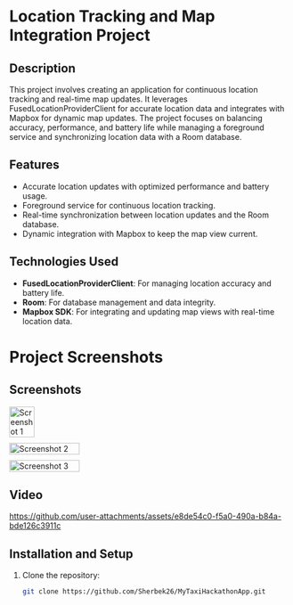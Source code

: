 # Location Tracking and Map Integration Project

## Description
This project involves creating an application for continuous location tracking and real-time map updates. It leverages FusedLocationProviderClient for accurate location data and integrates with Mapbox for dynamic map updates. The project focuses on balancing accuracy, performance, and battery life while managing a foreground service and synchronizing location data with a Room database.

## Features
- Accurate location updates with optimized performance and battery usage.
- Foreground service for continuous location tracking.
- Real-time synchronization between location updates and the Room database.
- Dynamic integration with Mapbox to keep the map view current.

## Technologies Used
- **FusedLocationProviderClient**: For managing location accuracy and battery life.
- **Room**: For database management and data integrity.
- **Mapbox SDK**: For integrating and updating map views with real-time location data.

# Project Screenshots

## Screenshots

<div style="display: flex; flex-direction: column; gap: 10px;">
  <div style="flex: 1;">
    <img src="https://github.com/user-attachments/assets/82f98f46-977d-49ae-a9ca-61a03b50d9e4" alt="Screenshot 1" style="width: 30%; height: 50%; object-fit: cover;">
  </div>
  <div style="flex: 1;">
    <img src="https://github.com/user-attachments/assets/a94aa4dd-26ec-4d42-b0e4-ac2b313edb47" alt="Screenshot 2" style="width: 30%%; height: 50%; object-fit: cover;">
  </div>
  <div style="flex: 1;">
    <img src="https://github.com/user-attachments/assets/8545d8b6-f554-4856-89c3-f51227481d77" alt="Screenshot 3" style="width: 30%%; height: 50%; object-fit: cover;">
  </div>
</div>

    
## Video

https://github.com/user-attachments/assets/e8de54c0-f5a0-490a-b84a-bde126c3911c

## Installation and Setup
1. Clone the repository:
   ```bash
   git clone https://github.com/Sherbek26/MyTaxiHackathonApp.git
